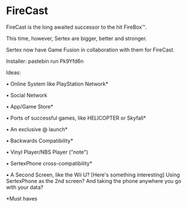 # FireCast

FireCast is the long awaited successor to the hit FireBox™.

This time, however, Sertex are bigger, better and stronger.

Sertex now have Game Fusion in collaboration with them for FireCast.

Installer: pastebin run Pk9Yfd6n

Ideas:

• Online System like PlayStation Network*

• Social Network

• App/Game Store*

• Ports of successful games, like HELICOPTER or Skyfall*

• An exclusive @ launch*

• Backwards Compatibility*

• Vinyl Player/NBS Player ("note")

• SertexPhone cross-compatibility*

• A Second Screen, like the Wii U? [Here's something interesting] Using SertexPhone as the 2nd screen? And taking the phone anywhere you go with your data?

*Must haves
